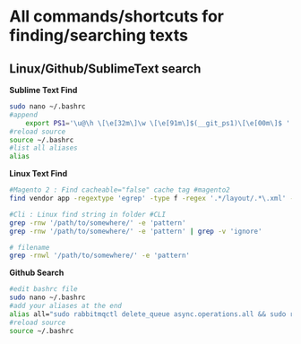 # All commands/shortcuts for finding/searching texts
## Linux/Github/SublimeText search

**Sublime Text Find**
```sh
sudo nano ~/.bashrc
#append
	export PS1='\u@\h \[\e[32m\]\w \[\e[91m\]$(__git_ps1)\[\e[00m\]$ '
#reload source
source ~/.bashrc
#list all aliases
alias
```
**Linux Text Find**
```sh
#Magento 2 : Find cacheable="false" cache tag #magento2
find vendor app -regextype 'egrep' -type f -regex '.*/layout/.*\.xml' -not -regex '.*(vendor/magento/|/checkout_|/catalogsearch_result_|/dotmailer).*' | xargs grep --color -n -e 'cacheable="false"'

#Cli : Linux find string in folder #CLI
grep -rnw '/path/to/somewhere/' -e 'pattern' 
grep -rnw '/path/to/somewhere/' -e 'pattern' | grep -v 'ignore'

# filename
grep -rnwl '/path/to/somewhere/' -e 'pattern'
```

**Github Search**
```sh
#edit bashrc file
sudo nano ~/.bashrc
#add your aliases at the end
alias all="sudo rabbitmqctl delete_queue async.operations.all && sudo rm -rf var/cache/* var/view_preprocessed/* var/page_cache/* generated/* pub/static/frontend/* pub/static/adminhtml/*"
#reload source
source ~/.bashrc
```